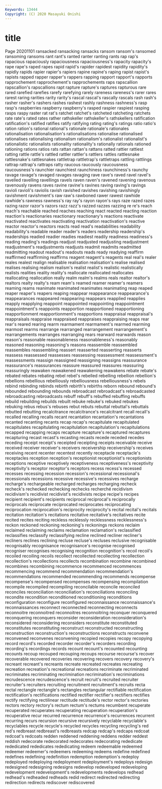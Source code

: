 ```yaml
---
Keywords: 13444
Copyright: (C) 2020 Masayuki Onishi
---
```


# title
Page 20201101
ransacked ransacking ransacks ransom ransom's ransomed ransoming ransoms rant rant's
ranted ranter ranting rants rap rap's rapacious rapaciously rapaciousness rapaciousness's
rapacity rapacity's rape rape's raped rapes rapid rapid's rapider rapidest
rapidity rapidity's rapidly rapids rapier rapier's rapiers rapine rapine's raping
rapist rapist's rapists rapped rapper rapper's rappers rapping rapport rapport's
rapports rapprochement rapprochement's rapprochements raps rapscallion rapscallion's rapscallions rapt rapture
rapture's raptures rapturous rare rared rarefied rarefies rarefy rarefying rarely
rareness rareness's rarer rares rarest raring rarities rarity rarity's rascal
rascal's rascally rascals rash rash's rasher rasher's rashers rashes rashest
rashly rashness rashness's rasp rasp's raspberries raspberry raspberry's rasped raspier
raspiest rasping rasps raspy raster rat rat's ratchet ratchet's ratcheted
ratcheting ratchets rate rate's rated rates rather rathskeller rathskeller's rathskellers
ratification ratification's ratified ratifies ratify ratifying rating rating's ratings ratio
ratio's ration ration's rational rational's rationale rationale's rationales rationalisation rationalisation's
rationalisations rationalise rationalised rationalises rationalising rationalism rationalism's rationalist rationalist's rationalistic
rationalists rationality rationality's rationally rationals rationed rationing rations ratios rats
rattan rattan's rattans ratted rattier rattiest ratting rattle rattle's rattled
rattler rattler's rattlers rattles rattlesnake rattlesnake's rattlesnakes rattletrap rattletrap's rattletraps
rattling rattlings rattrap rattrap's rattraps ratty raucous raucously raucousness raucousness's
raunchier raunchiest raunchiness raunchiness's raunchy ravage ravage's ravaged ravages ravaging
rave rave's raved ravel ravel's ravelled ravelling ravellings ravels raven
raven's ravened ravening ravenous ravenously ravens raves ravine ravine's ravines
raving raving's ravings ravioli ravioli's raviolis ravish ravished ravishes ravishing
ravishingly ravishment ravishment's raw raw's rawboned rawer rawest rawhide rawhide's
rawness rawness's ray ray's rayon rayon's rays raze razed razes
razing razor razor's razors razz razz's razzed razzes razzing re
re's reach reach's reachable reached reaches reaching react reacted reacting
reaction reaction's reactionaries reactionary reactionary's reactions reactivate reactivated reactivates reactivating
reactivation reactivation's reactive reactor reactor's reactors reacts read read's readabilities
readability readability's readable reader reader's readers readership readership's readerships readied
readier readies readiest readily readiness readiness's reading reading's readings readjust
readjusted readjusting readjustment readjustment's readjustments readjusts readmit readmits readmitted readmitting
readout readout's readouts reads ready readying reaffirm reaffirmed reaffirming reaffirms
reagent reagent's reagents real real's realer reales realest realign realisable
realisation realisation's realise realised realises realising realism realism's realist realist's
realistic realistically realists realities reality reality's reallocate reallocated reallocates reallocating
reallocation really realm realm's realms reals realtor realtor's realtors realty
realty's ream ream's reamed reamer reamer's reamers reaming reams reanimate
reanimated reanimates reanimating reap reaped reaper reaper's reapers reaping reappear
reappearance reappearance's reappearances reappeared reappearing reappears reapplied reapplies reapply reapplying
reappoint reappointed reappointing reappointment reappointment's reappoints reapportion reapportioned reapportioning reapportionment
reapportionment's reapportions reappraisal reappraisal's reappraisals reappraise reappraised reappraises reappraising reaps
rear rear's reared rearing rearm rearmament rearmament's rearmed rearming rearmost
rearms rearrange rearranged rearrangement rearrangement's rearrangements rearranges rearranging rears rearward
rearwards reason reason's reasonable reasonableness reasonableness's reasonably reasoned reasoning reasoning's
reasons reassemble reassembled reassembles reassembling reassert reasserted reasserting reasserts reassess
reassessed reassesses reassessing reassessment reassessment's reassessments reassign reassigned reassigning reassigns
reassurance reassurance's reassurances reassure reassured reassures reassuring reassuringly reawaken reawakened
reawakening reawakens rebate rebate's rebated rebates rebating rebel rebel's rebelled
rebelling rebellion rebellion's rebellions rebellious rebelliously rebelliousness rebelliousness's rebels rebind
rebinding rebinds rebirth rebirth's rebirths reborn rebound rebound's rebounded rebounding
rebounds rebroadcast rebroadcast's rebroadcasted rebroadcasting rebroadcasts rebuff rebuff's rebuffed rebuffing
rebuffs rebuild rebuilding rebuilds rebuilt rebuke rebuke's rebuked rebukes rebuking
rebus rebus's rebuses rebut rebuts rebuttal rebuttal's rebuttals rebutted rebutting
recalcitrance recalcitrance's recalcitrant recall recall's recalled recalling recalls recant recantation
recantation's recantations recanted recanting recants recap recap's recapitulate recapitulated recapitulates
recapitulating recapitulation recapitulation's recapitulations recapped recapping recaps recapture recapture's recaptured
recaptures recapturing recast recast's recasting recasts recede receded recedes receding
receipt receipt's receipted receipting receipts receivable receive received receiver receiver's
receivers receivership receivership's receives receiving recent recenter recentest recently receptacle
receptacle's receptacles reception reception's receptionist receptionist's receptionists receptions receptive receptively
receptiveness receptiveness's receptivity receptivity's receptor receptor's receptors recess recess's recessed
recesses recessing recession recession's recessional recessional's recessionals recessions recessive recessive's
recessives recharge recharge's rechargeable recharged recharges recharging recheck recheck's rechecked
rechecking rechecks recherché recidivism recidivism's recidivist recidivist's recidivists recipe recipe's
recipes recipient recipient's recipients reciprocal reciprocal's reciprocally reciprocals reciprocate reciprocated
reciprocates reciprocating reciprocation reciprocation's reciprocity reciprocity's recital recital's recitals recitation
recitation's recitations recitative recitative's recitatives recite recited recites reciting reckless
recklessly recklessness recklessness's reckon reckoned reckoning reckoning's reckonings reckons reclaim
reclaimed reclaiming reclaims reclamation reclamation's reclassified reclassifies reclassify reclassifying recline
reclined recliner recliner's recliners reclines reclining recluse recluse's recluses reclusive
recognisable recognisably recognisance recognisance's recognise recognised recogniser recognises recognising recognition
recognition's recoil recoil's recoiled recoiling recoils recollect recollected recollecting recollection
recollection's recollections recollects recombination recombine recombined recombines recombining recommence recommenced
recommences recommencing recommend recommendation recommendation's recommendations recommended recommending recommends recompense
recompense's recompensed recompenses recompensing recompilation recompile recompiled recompiling reconcilable reconcile
reconciled reconciles reconciliation reconciliation's reconciliations reconciling recondite recondition reconditioned reconditioning
reconditions reconfiguration reconfigure reconfigured reconnaissance reconnaissance's reconnaissances reconnect reconnected reconnecting
reconnects reconnoitre reconnoitred reconnoitres reconnoitring reconquer reconquered reconquering reconquers reconsider
reconsideration reconsideration's reconsidered reconsidering reconsiders reconstitute reconstituted reconstitutes reconstituting reconstruct
reconstructed reconstructing reconstruction reconstruction's reconstructions reconstructs reconvene reconvened reconvenes reconvening
recopied recopies recopy recopying record record's recorded recorder recorder's recorders
recording recording's recordings records recount recount's recounted recounting recounts recoup
recouped recouping recoups recourse recourse's recover recoverable recovered recoveries recovering
recovers recovery recovery's recreant recreant's recreants recreate recreated recreates recreating
recreation recreation's recreational recreations recriminate recriminated recriminates recriminating recrimination recrimination's
recriminations recrudescence recrudescence's recruit recruit's recruited recruiter recruiter's recruiters recruiting
recruitment recruitment's recruits recta rectal rectangle rectangle's rectangles rectangular rectifiable
rectification rectification's rectifications rectified rectifier rectifier's rectifiers rectifies rectify rectifying
rectilinear rectitude rectitude's rector rector's rectories rectors rectory rectory's rectum
rectum's rectums recumbent recuperate recuperated recuperates recuperating recuperation recuperation's recuperative
recur recurred recurrence recurrence's recurrences recurrent recurring recurs recursion recursive
recursively recyclable recyclable's recyclables recycle recycle's recycled recycles recycling recycling's
red red's redbreast redbreast's redbreasts redcap redcap's redcaps redcoat redcoat's
redcoats redden reddened reddening reddens redder reddest reddish redecorate redecorated
redecorates redecorating rededicate rededicated rededicates rededicating redeem redeemable redeemed redeemer
redeemer's redeemers redeeming redeems redefine redefined redefines redefining redefinition redemption
redemption's redeploy redeployed redeploying redeployment redeployment's redeploys redesign redesigned redesigning
redesigns redevelop redeveloped redeveloping redevelopment redevelopment's redevelopments redevelops redhead redhead's
redheaded redheads redid redirect redirected redirecting redirection redirects rediscover rediscovered
